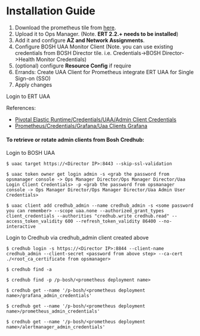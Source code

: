 # Installation Guide

1. Download the prometheus tile from [here](https://s3.amazonaws.com/pcf-softwares-57/prometheus-23.1.0.pivotal).
2. Upload it to Ops Manager. (Note. **ERT 2.2.+ needs to be installed**)
3. Add it and configure **AZ and Network Assignments**.
4. Configure BOSH UAA Monitor Client (Note. you can use existing credentials from BOSH Director tile. i.e. Credentials->BOSH Director->Health Monitor Credentials)
5. (optional) configure **Resource Config** if require
6. Errands: Create UAA Client for Prometheus integrate ERT UAA for Single Sign-on (SSO)
7. Apply changes

Login to ERT UAA

References:
* [Pivotal Elastic Runtime/Credentials/UAA/Admin Client Credentials](/images/ert_uaa_admin_client.png)
* [Prometheus/Credentials/Grafana/Uaa Clients Grafana](/images/grafana_client.png)


#### To retrieve or rotate admin clients from Bosh Credhub:
Login to BOSH UAA

``` $ uaac target https://<Director IP>:8443 --skip-ssl-validation ```

``` $ uaac token owner get login admin -s <grab the password from opsmanager console -> Ops Manager Director/Ops Manager Director/Uaa Login Client Credentials> -p <grab the password from opsmanager console -> Ops Manager Director/Ops Manager Director/Uaa Admin User Credentials> ```

``` $ uaac client add credhub_admin --name credhub_admin -s <some password you can remember> --scope uaa.none --authorized_grant_types client_credentials --authorities "credhub.write credhub.read" --access_token_validity 600 --refresh_token_validity 86400 --no-interactive ```

Login to Credhub via credhub_admin client created above

``` $ credhub login -s https://<Director IP>:8844 --client-name credhub_admin --client-secret <password from above step> --ca-cert ./<root_ca_certificate from opsmanager> ```

``` $ credhub find -a ```

``` $ credhub find -p /p-bosh/<prometheus deployment name> ```

``` $ credhub get --name '/p-bosh/<prometheus deployment name>/grafana_admin_credentials' ```

``` $ credhub get --name '/p-bosh/<prometheus deployment name>/prometheus_admin_credentials' ```

``` $ credhub get --name '/p-bosh/<prometheus deployment name>/alertmanager_admin_credentials' ```
